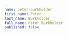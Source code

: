 ```yaml
---
name: peter-burkholder
first_name: Peter
last_name: Burkholder
full_name: Peter Burkholder
published: false
---
```


